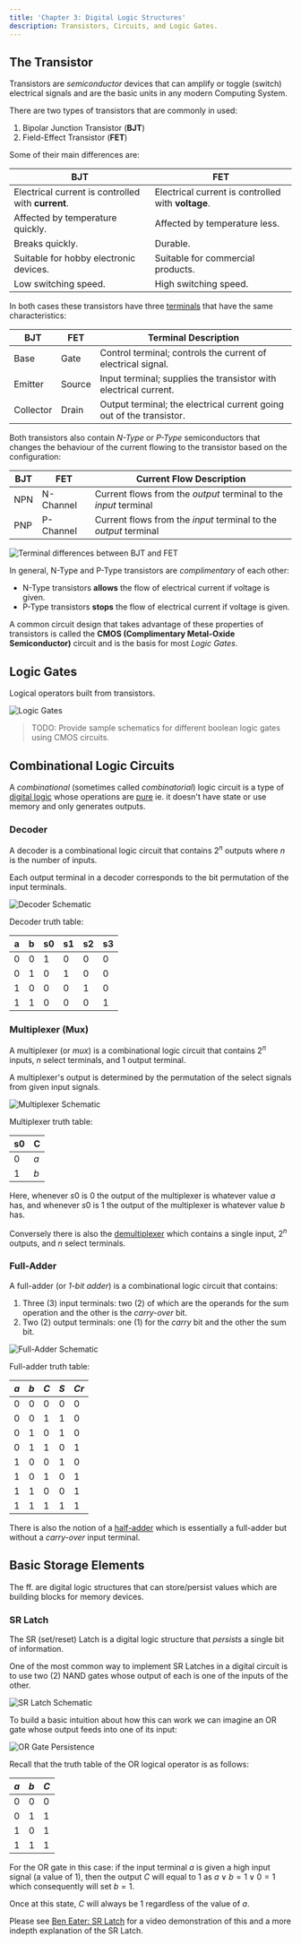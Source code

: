 ```yaml
---
title: 'Chapter 3: Digital Logic Structures'
description: Transistors, Circuits, and Logic Gates.
---
```


## The Transistor

Transistors are *semiconductor* devices that can amplify or toggle (switch) electrical 
signals and are the basic units in any modern Computing System.

There are two types of transistors that are commonly in used:

1. Bipolar Junction Transistor (**BJT**)
2. Field-Effect Transistor (**FET**)

Some of their main differences are:

| BJT                                                | FET                                                |
|----------------------------------------------------|----------------------------------------------------|
| Electrical current is controlled with **current**. | Electrical current is controlled with **voltage**. |
| Affected by temperature quickly.                   | Affected by temperature less.                      |
| Breaks quickly.                                    | Durable.                                           |
| Suitable for hobby electronic devices.             | Suitable for commercial products.                  |
| Low switching speed.                               | High switching speed.                              |

In both cases these transistors have three [terminals](https://en.wikipedia.org/wiki/Terminal_(electronics)) that have the same characteristics:

| BJT       | FET    | Terminal Description                                                 |
|-----------|--------|----------------------------------------------------------------------|
| Base      | Gate   | Control terminal; controls the current of electrical signal.         |
| Emitter   | Source | Input terminal; supplies the transistor with electrical current.     |
| Collector | Drain  | Output terminal; the electrical current going out of the transistor. |

Both transistors also contain *N-Type* or *P-Type* semiconductors that changes the behaviour of 
the current flowing to the transistor based on the configuration:

| BJT | FET       | Current Flow Description                                         |
|-----|-----------|------------------------------------------------------------------|
| NPN | N-Channel | Current flows from the *output* terminal to the *input* terminal |
| PNP | P-Channel | Current flows from the *input* terminal to the *output* terminal |

![Terminal differences between BJT and FET](/images/figures/computer-systems/bjt-vs-fet-terminals.png)

In general, N-Type and P-Type transistors are *complimentary* of each other:

* N-Type transistors **allows** the flow of electrical current if voltage is given.
* P-Type transistors **stops** the flow of electrical current if voltage is given.

A common circuit design that takes advantage of these properties of transistors 
is called the **CMOS (Complimentary Metal-Oxide Semiconductor)** circuit and 
is the basis for most *Logic Gates*.

## Logic Gates

Logical operators built from transistors.

![Logic Gates](/images/figures/computer-systems/logic-gates.png)

> TODO: Provide sample schematics for different boolean logic gates using 
> CMOS circuits.

## Combinational Logic Circuits

A *combinational* (sometimes called *combinatorial*) logic circuit is a type 
of [digital logic](https://en.wikipedia.org/wiki/Digital_logic) whose operations are [pure](https://en.wikipedia.org/wiki/Pure_function) ie. it doesn't have state or 
use memory and only generates outputs.

### Decoder

A decoder is a combinational logic circuit that contains $2^n$ outputs where 
$n$ is the number of inputs.

Each output terminal in a decoder corresponds to the bit permutation of the 
input terminals.

![Decoder Schematic](/images/figures/computer-systems/decoder.png)

Decoder truth table:

| a   | b   | s0  | s1  | s2  | s3  |
|-----|-----|-----|-----|-----|-----|
| $0$ | $0$ | $1$ | $0$ | $0$ | $0$ |
| $0$ | $1$ | $0$ | $1$ | $0$ | $0$ |
| $1$ | $0$ | $0$ | $0$ | $1$ | $0$ |
| $1$ | $1$ | $0$ | $0$ | $0$ | $1$ |

### Multiplexer (Mux)

A multiplexer (or *mux*) is a combinational logic circuit that contains $2^n$ inputs, 
$n$ select terminals, and $1$ output terminal.

A multiplexer's output is determined by the permutation of the select signals 
from given input signals.

![Multiplexer Schematic](/images/figures/computer-systems/multiplexer.png)

Multiplexer truth table:

| s0  | C   |
|-----|-----|
| $0$ | $a$ |
| $1$ | $b$ |

Here, whenever $s0$ is $0$ the output of the multiplexer is whatever value $a$ has, 
and whenever $s0$ is $1$ the output of the multiplexer is whatever value $b$ has.

Conversely there is also the [demultiplexer](https://en.wikipedia.org/wiki/Multiplexer#Digital_demultiplexers) which contains a single input, 
$2^n$ outputs, and $n$ select terminals.

### Full-Adder

A full-adder (or *1-bit adder*) is a combinational logic circuit that contains:

1. Three (3) input terminals: two (2) of which are the operands for the sum 
   operation and the other is the *carry-over* bit.
2. Two (2) output terminals: one (1) for the *carry* bit and the other the 
   sum bit.

![Full-Adder Schematic](/images/figures/computer-systems/full-adder.png)

Full-adder truth table:

| $a$ | $b$ | $C$ | $S$ | $Cr$ |
|-----|-----|-----|-----|------|
| $0$ | $0$ | $0$ | $0$ | $0$  |
| $0$ | $0$ | $1$ | $1$ | $0$  |
| $0$ | $1$ | $0$ | $1$ | $0$  |
| $0$ | $1$ | $1$ | $0$ | $1$  |
| $1$ | $0$ | $0$ | $1$ | $0$  |
| $1$ | $0$ | $1$ | $0$ | $1$  |
| $1$ | $1$ | $0$ | $0$ | $1$  |
| $1$ | $1$ | $1$ | $1$ | $1$  |

There is also the notion of a [half-adder](https://en.wikipedia.org/wiki/Adder_(electronics)#Half_adder) which is essentially a 
full-adder but without a *carry-over* input terminal.

## Basic Storage Elements

The ff. are digital logic structures that can store/persist values which are 
building blocks for memory devices.

### SR Latch

The SR (set/reset) Latch is a digital logic structure that *persists* a
single bit of information.

One of the most common way to implement SR Latches in a digital circuit 
is to use two (2) NAND gates whose output of each is one of the inputs 
of the other.

![SR Latch Schematic](/images/figures/computer-systems/sr-latch.png)

To build a basic intuition about how this can work we can imagine an 
OR gate whose output feeds into one of its input:

![OR Gate Persistence](/images/figures/computer-systems/or-gate-persistance.png)

Recall that the truth table of the OR logical operator is as follows:

| $a$ | $b$ | $C$ |
|-----|-----|-----|
| $0$ | $0$ | $0$ |
| $0$ | $1$ | $1$ |
| $1$ | $0$ | $1$ |
| $1$ | $1$ | $1$ |

For the OR gate in this case: if the input terminal $a$ is given a high input 
signal (a value of 1), then the output $C$ will equal to $1$ as $a \lor b = 1 \lor 0 = 1$ 
which consequently will set $b = 1$.

Once at this state, $C$ will always be $1$ regardless of the value of $a$.

Please see [Ben Eater: SR Latch](https://www.youtube.com/watch?v=KM0DdEaY5sY0) for a video demonstration of this and a more 
indepth explanation of the SR Latch.
